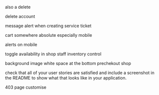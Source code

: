 
also a delete 

delete account

message alert when creating service ticket

cart somewhere absolute especially mobile

alerts on mobile

toggle availability in shop staff inventory control

background image white space at the bottom prechekout shop


check that all of your user stories are satisfied and include a screenshot in the README to show what that looks like in your application.


403 page customise


